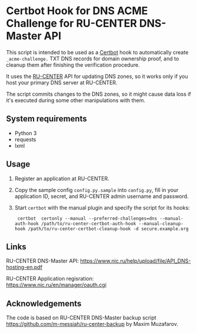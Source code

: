 [//]: # "Copyright (c) 2018 Sergei Golovan"
[//]: # ""
[//]: # "# See the file LICENSE for information on usage and redistribution"
[//]: # "of this file, and for a DISCLAIMER OF ALL WARRANTIES."

# Certbot Hook for DNS ACME Challenge for RU-CENTER DNS-Master API

This script is intended to be used as a [Certbot](https://certbot.eff.org/) hook
to automatically create `_acme-challenge.` TXT DNS records for domain ownership
proof, and to cleanup them after finishing the verification procedure.

It uses the [RU-CENTER](https://www.nic.ru) API for updating DNS zones, so
it works only if you host your primary DNS server at RU-CENTER.

The script commits changes to the DNS zones, so it might cause data loss if
it's executed during some other manipulations with them.

## System requirements

* Python 3
* requests
* lxml

## Usage

1. Register an application at RU-CENTER.
2. Copy the sample config `config.py.sample` into `config.py`, fill in your
   application ID, secret, and RU-CENTER admin username and password.
3. Start `certbot` with the manual plugin and specify the script for its hooks:

        certbot  certonly --manual --preferred-challenges=dns --manual-auth-hook /path/to/ru-center-certbot-auth-hook --manual-cleanup-hook /path/to/ru-center-certbot-cleanup-hook -d secure.example.org

## Links

RU-CENTER DNS-Master API: <https://www.nic.ru/help/upload/file/API_DNS-hosting-en.pdf>

RU-CENTER Application regisration: <https://www.nic.ru/en/manager/oauth.cgi>

## Acknowledgements

The code is based on RU-CENTER DNS-Master backup script <https://github.com/m-messiah/ru-center-backup>
by Maxim Muzafarov.
